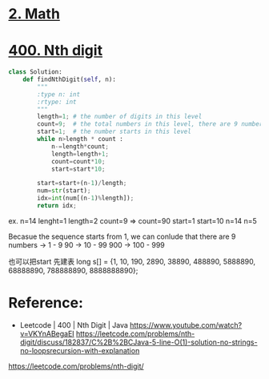 
# [2. Math](/math.md)


# [400. Nth digit](https://leetcode.com/problems/nth-digit/)

```python
class Solution:
    def findNthDigit(self, n):
        """
        :type n: int
        :rtype: int
        """
        length=1; # the number of digits in this level
        count=9;  # the total numbers in this level, there are 9 numbers, 1,2,3, ..., 9
        start=1;  # the number starts in this level
        while n>length * count :
            n-=length*count;
            length=length+1;
            count=count*10;
            start=start*10;

        start=start+(n-1)/length;
        num=str(start);
        idx=int(num[(n-1)%length]);
        return idx;


```
ex. n=14
lenght=1          length=2
count=9     =>    count=90
start=1           start=10
n=14              n=5

Becasue the sequence starts from 1, 
we can conlude that there are 9 numbers  -> 1 		-    9
		          			 90          -> 10		-    99
		          			900          -> 100		-   999

也可以把start 先建表
    long s[] = {1, 10, 190, 2890, 38890, 488890, 5888890, 68888890, 788888890, 8888888890};

# Reference: 
* Leetcode | 400 | Nth Digit | Java   https://www.youtube.com/watch?v=VKYnABegaEI
https://leetcode.com/problems/nth-digit/discuss/182837/C%2B%2BCJava-5-line-O(1)-solution-no-strings-no-loopsrecursion-with-explanation

https://leetcode.com/problems/nth-digit/
